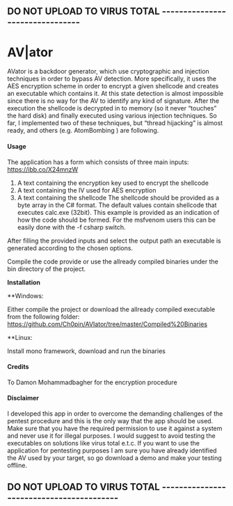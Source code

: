 ﻿
## DO NOT UPLOAD TO VIRUS TOTAL --------------------------------

# AV|ator

AVator is a backdoor generator, which use cryptographic and injection techniques in order to bypass AV detection. More specifically, it uses the AES encryption scheme in order to encrypt a given shellcode and creates an executable which contains it. At this state detection is almost impossible since there is no way for the AV to identify any kind of signature. After the execution the shellcode is decrypted in to memory (so it never “touches” the hard disk) and finally executed using various injection techniques. So far, I implemented two of these techniques, but “thread hijacking” is almost ready, and others (e.g. AtomBombing ) are following.  

#### Usage

The application has a form which consists of three main inputs:
https://ibb.co/X24mnzW
1.	A text containing the encryption key used to encrypt the shellcode 
2.	A text containing the IV used for AES encryption 
3.	A text containing the shellcode 
The shellcode should be provided as a byte array in the C# format. The default values contain shellcode that executes calc.exe (32bit). This example is provided as an indication of how the code should be formed. For the msfvenom users this can be easily done with the -f csharp switch. 

After filling the provided inputs and select the output path an executable is generated according to the chosen options. 

Compile the code provide or use the allready compiled binaries under the bin directory of the project.

**Installation**

**Windows:

Either compile the project or download the allready compiled executable from the following folder:
https://github.com/Ch0pin/AVIator/tree/master/Compiled%20Binaries

**Linux:

Install mono framework, download and run the binaries


#### Credits
To Damon Mohammadbagher for the encryption procedure

#### Disclaimer 

I developed this app in order to overcome the demanding challenges of the pentest procedure and this is the only way that the app should be used. Make sure that you have the required permission to use it against a system and never use it for illegal purposes. 
I would suggest to avoid testing the executables on solutions like virus total e.t.c. If you want to use the application for pentesting purposes I am sure you have already identified the AV used by your target, so go download a demo and make your testing offline. 


## DO NOT UPLOAD TO VIRUS TOTAL -----------------------------------------

